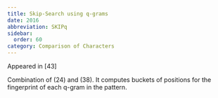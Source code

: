 ```yaml
---
title: Skip-Search using q-grams
date: 2016
abbreviation: SKIPq
sidebar:
  order: 60
category: Comparison of Characters
---
```


Appeared in [43]

Combination of (24) and (38). It computes buckets of positions for the fingerprint of each q-gram in the pattern.
